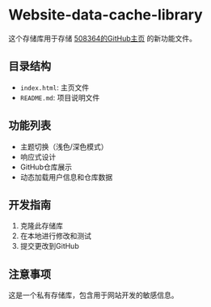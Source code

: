 # Website-data-cache-library

这个存储库用于存储 [508364的GitHub主页](https://508364.github.io/) 的新功能文件。

## 目录结构

- `index.html`: 主页文件
- `README.md`: 项目说明文件

## 功能列表

- 主题切换（浅色/深色模式）
- 响应式设计
- GitHub仓库展示
- 动态加载用户信息和仓库数据

## 开发指南

1. 克隆此存储库
2. 在本地进行修改和测试
3. 提交更改到GitHub

## 注意事项

这是一个私有存储库，包含用于网站开发的敏感信息。